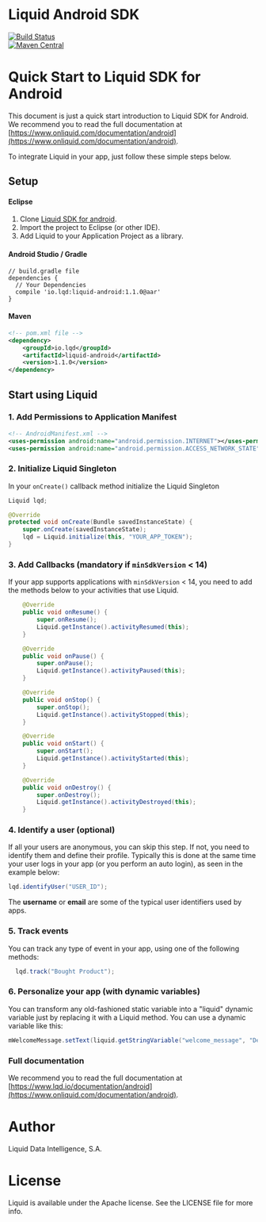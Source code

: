 # Liquid Android SDK

[![Build Status](https://travis-ci.org/lqd-io/liquid-sdk-android.svg?branch=master)](https://travis-ci.org/lqd-io/liquid-sdk-android)
<br>
[![Maven Central](http://img.shields.io/maven-central/v/io.lqd/liquid-android.svg?style=flat)](http://search.maven.org/#search%7Cga%7C1%7Ca%3A%22liquid-android%22)

# Quick Start to Liquid SDK for Android

This document is just a quick start introduction to Liquid SDK for Android. We recommend you to read the full documentation at [https://www.onliquid.com/documentation/android](https://www.onliquid.com/documentation/android).

To integrate Liquid in your app, just follow these simple steps below.

## Setup

#### Eclipse

1. Clone [Liquid SDK for android](https://github.com/lqd-io/liquid-sdk-android/).
2. Import the project to Eclipse (or other IDE).
3. Add Liquid to your Application Project as a library.

#### Android Studio / Gradle

```
// build.gradle file
dependencies {
  // Your Dependencies
  compile 'io.lqd:liquid-android:1.1.0@aar'
}
```

#### Maven

```xml
<!-- pom.xml file -->
<dependency>
    <groupId>io.lqd</groupId>
    <artifactId>liquid-android</artifactId>
    <version>1.1.0</version>
</dependency>
```

## Start using Liquid

### 1. Add Permissions to Application Manifest

```xml
<!-- AndroidManifest.xml -->
<uses-permission android:name="android.permission.INTERNET"></uses-permission>
<uses-permission android:name="android.permission.ACCESS_NETWORK_STATE"></uses-permission>
```

### 2. Initialize Liquid Singleton

In your `onCreate()` callback method initialize the Liquid Singleton
```java
Liquid lqd;

@Override
protected void onCreate(Bundle savedInstanceState) {
    super.onCreate(savedInstanceState);
    lqd = Liquid.initialize(this, "YOUR_APP_TOKEN");
}
```

### 3. Add Callbacks (mandatory if `minSdkVersion` < 14)

If your app supports applications with `minSdkVersion` < 14, you need to add the methods below to your activities that use Liquid.

```java
	@Override
	public void onResume() {
		super.onResume();
		Liquid.getInstance().activityResumed(this);
	}

	@Override
	public void onPause() {
		super.onPause();
		Liquid.getInstance().activityPaused(this);
	}

	@Override
	public void onStop() {
		super.onStop();
		Liquid.getInstance().activityStopped(this);
	}

	@Override
	public void onStart() {
		super.onStart();
		Liquid.getInstance().activityStarted(this);
	}

	@Override
	public void onDestroy() {
		super.onDestroy();
		Liquid.getInstance().activityDestroyed(this);
	}
```

### 4. Identify a user (optional)

If all your users are anonymous, you can skip this step. If not, you need to identify them and define their profile.
Typically this is done at the same time your user logs in your app (or you perform an auto login), as seen in the example below:

```java
lqd.identifyUser("USER_ID");
```

The **username** or **email** are some of the typical user identifiers used by apps.

### 5. Track events

You can track any type of event in your app, using one of the following methods:

```java
  lqd.track("Bought Product");
```

### 6. Personalize your app (with dynamic variables)

You can transform any old-fashioned static variable into a "liquid" dynamic variable just by replacing it with a Liquid method. You can use a dynamic variable like this:

```java
mWelcomeMessage.setText(liquid.getStringVariable("welcome_message", "Default Welcome!"));
```

### Full documentation

We recommend you to read the full documentation at [https://www.lqd.io/documentation/android](https://www.onliquid.com/documentation/android).


# Author

Liquid Data Intelligence, S.A.

# License

Liquid is available under the Apache license. See the LICENSE file for more info.
